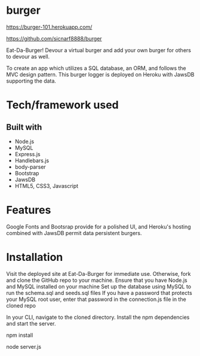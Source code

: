 # burger

https://burger-101.herokuapp.com/

https://github.com/sicnarf8888/burger

Eat-Da-Burger!
Devour a virtual burger and add your own burger for others to devour as well.

To create an app which utilizes a SQL database, an ORM, and follows the MVC design pattern. This burger logger is deployed on Heroku with JawsDB supporting the data.

# Tech/framework used

## Built with

- Node.js
- MySQL
- Express.js
- Handlebars.js
- body-parser
- Bootstrap
- JawsDB
- HTML5, CSS3, Javascript

# Features

Google Fonts and Bootsrap provide for a polished UI, and Heroku's hosting combined with JawsDB permit data persistent burgers.

# Installation
Visit the deployed site at Eat-Da-Burger for immediate use.
Otherwise, fork and clone the GitHub repo to your machine.
Ensure that you have Node.js and MySQL installed on your machine
Set up the database using MySQL to run the schema.sql and seeds.sql files
If you have a password that protects your MySQL root user, enter that password in the connection.js file in the cloned repo

In your CLI, navigate to the cloned directory. Install the npm dependencies and start the server.

  npm install

  node server.js
